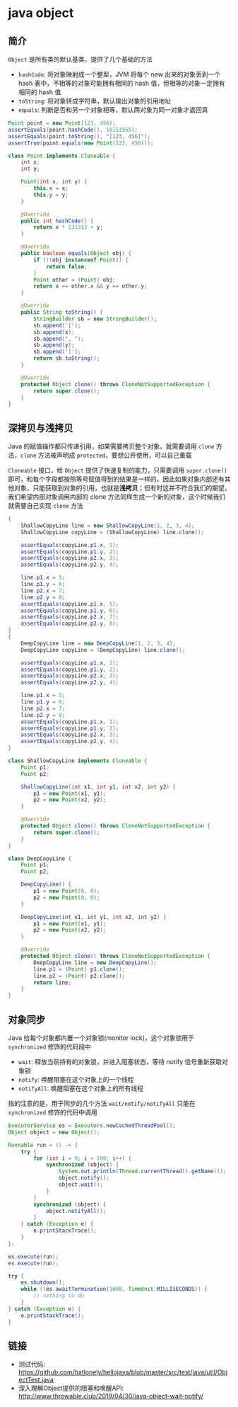 # java object

## 简介

`Object` 是所有类的默认基类，提供了几个基础的方法

- `hashCode`: 将对象映射成一个整型，JVM 将每个 new 出来的对象丢到一个 hash 表中，不相等的对象可能拥有相同的 hash 值，但相等的对象一定拥有相同的 hash 值
- `toString`: 将对象转成字符串，默认输出对象的引用地址
- `equals`: 判断是否和另一个对象相等，默认两对象为同一对象才返回真

``` java
Point point = new Point(123, 456);
assertEquals(point.hashCode(), 16151955);
assertEquals(point.toString(), "[123, 456]");
assertTrue(point.equals(new Point(123, 456)));

class Point implements Cloneable {
    int x;
    int y;

    Point(int x, int y) {
        this.x = x;
        this.y = y;
    }

    @Override
    public int hashCode() {
        return x * 131313 + y;
    }

    @Override
    public boolean equals(Object obj) {
        if (!(obj instanceof Point)) {
            return false;
        }
        Point other = (Point) obj;
        return x == other.x && y == other.y;
    }

    @Override
    public String toString() {
        StringBuilder sb = new StringBuilder();
        sb.append('[');
        sb.append(x);
        sb.append(", ");
        sb.append(y);
        sb.append(']');
        return sb.toString();
    }

    @Override
    protected Object clone() throws CloneNotSupportedException {
        return super.clone();
    }
}
```

## 深拷贝与浅拷贝

Java 的赋值操作都只传递引用，如果需要拷贝整个对象，就需要调用 `clone` 方法，`clone` 方法被声明成 `protected`，要想公开使用，可以自己重载

`Cloneable` 接口，给 `Object` 提供了快速复制的能力，只需要调用 `super.clone()` 即可，和每个字段都按照等号赋值得到的结果是一样的，因此如果对象内部还有其他对象，只能获取到对象的引用，也就是**浅拷贝**；但有时这并不符合我们的期望，我们希望内部对象调用内部的 clone 方法同样生成一个新的对象，这个时候我们就需要自己实现 `clone` 方法

``` java
{
    ShallowCopyLine line = new ShallowCopyLine(1, 2, 3, 4);
    ShallowCopyLine copyLine = (ShallowCopyLine) line.clone();

    assertEquals(copyLine.p1.x, 1);
    assertEquals(copyLine.p1.y, 2);
    assertEquals(copyLine.p2.x, 3);
    assertEquals(copyLine.p2.y, 4);

    line.p1.x = 5;
    line.p1.y = 6;
    line.p2.x = 7;
    line.p2.y = 8;
    assertEquals(copyLine.p1.x, 5);
    assertEquals(copyLine.p1.y, 6);
    assertEquals(copyLine.p2.x, 7);
    assertEquals(copyLine.p2.y, 8);
}
{
    DeepCopyLine line = new DeepCopyLine(1, 2, 3, 4);
    DeepCopyLine copyLine = (DeepCopyLine) line.clone();

    assertEquals(copyLine.p1.x, 1);
    assertEquals(copyLine.p1.y, 2);
    assertEquals(copyLine.p2.x, 3);
    assertEquals(copyLine.p2.y, 4);

    line.p1.x = 5;
    line.p1.y = 6;
    line.p2.x = 7;
    line.p2.y = 8;
    assertEquals(copyLine.p1.x, 1);
    assertEquals(copyLine.p1.y, 2);
    assertEquals(copyLine.p2.x, 3);
    assertEquals(copyLine.p2.y, 4);
}

class ShallowCopyLine implements Cloneable {
    Point p1;
    Point p2;

    ShallowCopyLine(int x1, int y1, int x2, int y2) {
        p1 = new Point(x1, y1);
        p2 = new Point(x2, y2);
    }

    @Override
    protected Object clone() throws CloneNotSupportedException {
        return super.clone();
    }
}

class DeepCopyLine {
    Point p1;
    Point p2;

    DeepCopyLine() {
        p1 = new Point(0, 0);
        p2 = new Point(0, 0);
    }

    DeepCopyLine(int x1, int y1, int x2, int y2) {
        p1 = new Point(x1, y1);
        p2 = new Point(x2, y2);
    }

    @Override
    protected Object clone() throws CloneNotSupportedException {
        DeepCopyLine line = new DeepCopyLine();
        line.p1 = (Point) p1.clone();
        line.p2 = (Point) p2.clone();
        return line;
    }
}
```

## 对象同步

Java 给每个对象都内置一个对象锁(monitor lock)，这个对象锁用于 `synchronized` 修饰的代码段中

- `wait`: 释放当前持有的对象锁，并进入阻塞状态，等待 notify 信号重新获取对象锁
- `notify`: 唤醒阻塞在这个对象上的一个线程
- `notifyAll`: 唤醒阻塞在这个对象上的所有线程

指的注意的是，用于同步的几个方法 `wait/notify/notifyAll` 只能在 `synchronized` 修饰的代码中调用

``` java
ExecutorService es = Executors.newCachedThreadPool();
Object object = new Object();

Runnable run = () -> {
    try {
        for (int i = 0; i < 100; i++) {
            synchronized (object) {
                System.out.println(Thread.currentThread().getName());
                object.notify();
                object.wait();
            }
        }
        synchronized (object) {
            object.notifyAll();
        }
    } catch (Exception e) {
        e.printStackTrace();
    }
};

es.execute(run);
es.execute(run);

try {
    es.shutdown();
    while (!es.awaitTermination(1000, TimeUnit.MILLISECONDS)) {
        // nothing to do
    }
} catch (Exception e) {
    e.printStackTrace();
}
```

## 链接

- 测试代码: <https://github.com/hatlonely/hellojava/blob/master/src/test/java/util/ObjectTest.java>
- 深入理解Object提供的阻塞和唤醒API: <http://www.throwable.club/2019/04/30/java-object-wait-notify/>
